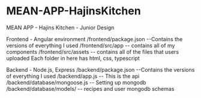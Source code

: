 # MEAN-APP-HajinsKitchen
MEAN APP - Hajins Kitchen - Junior Design

Frontend - Angular environment
/frontend/package.json --Contains the versions of everything I used
/frontend/src/app -- contains all of my components
/frontend/src/assets -- contains all of the files that users uploaded
	Each folder in here has html, css, typescript


Backend - Node.js, Express
/backend/package.json --Contains the versions of everything I used
/backend/app.js -- This is the api
/backend/database/mongoose.js -- Setting up mongodb
/backend/database/models/ -- recipes and user mongodb schemas